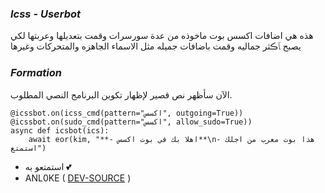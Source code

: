 ### _Icss - Userbot_

هذه هي اضافات اكسس بوت ماخوذه من عدة سورسرات وقمت بتعديلها وعربتها لكي يصبح ﭑڪثر جماليه وقمت باضافات جميله مثل الاسماء الجاهزه والمتحركات وغيرها 

### _Formation_

الآن سأظهر نص قصير لإظهار تكوين البرنامج النصي المطلوب.
```python3
@icssbot.on(icss_cmd(pattern="اكسس", outgoing=True))
@icssbot.on(sudo_cmd(pattern="اكسس", allow_sudo=True))
async def icsbot(ics):
    await eor(kim, "**- اهلا بك في بوت اكسس**\n- هذا بوت معرب من اجلك استمتع")
```

- استمتعو به 💕
- ANL0KE ( [DEV-SOURCE](https://t.me/rruuurr) )
